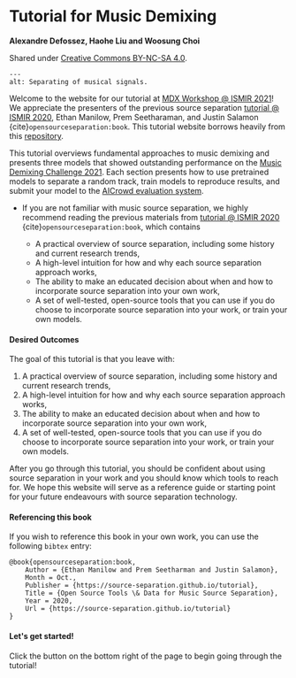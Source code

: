Tutorial for Music Demixing
====================================================

**Alexandre Defossez, Haohe Liu and Woosung Choi**

Shared under [Creative Commons BY-NC-SA 4.0](https://github.com/source-separation/tutorial/blob/master/LICENSE.txt).

```{image} images/mdx.png
---
alt: Separating of musical signals.
```

Welcome to the website for our tutorial at [MDX Workshop @ ISMIR 2021](https://mdx-workshop.github.io/)!
We appreciate the presenters of the previous source separation [tutorial @ ISMIR 2020](https://source-separation.github.io/tutorial/landing.html), Ethan Manilow, Prem Seetharaman, and Justin Salamon 
{cite}`opensourceseparation:book`. 
This tutorial website borrows heavily from this [repository](https://github.com/source-separation/tutorial). 

This tutorial overviews fundamental approaches to music demixing
and presents three models that showed outstanding performance on the [Music Demixing Challenge 2021](https://www.aicrowd.com/challenges/music-demixing-challenge-ismir-2021).
Each section presents how to use pretrained models to separate a random track,
train models to reproduce results, and submit your model to the [AICrowd evaluation system](https://www.aicrowd.com/challenges/music-demixing-challenge-ismir-2021/submissions).

- If you are not familiar with music source separation, we highly recommend reading the previous materials from [tutorial @ ISMIR 2020](https://source-separation.github.io/tutorial/landing.html) 
{cite}`opensourceseparation:book`, which contains

  - A practical overview of source separation, including some history and current
   research trends,
  - A high-level intuition for how and why each source separation approach works,
  - The ability to make an educated decision about when and how to incorporate source
   separation into your own work,
  - A set of well-tested, open-source tools that you can use if you do choose to
   incorporate source separation into your work, or train your own models.


#### Desired Outcomes

The goal of this tutorial is that you leave with:

1. A practical overview of source separation, including some history and current
   research trends,
2. A high-level intuition for how and why each source separation approach works,
3. The ability to make an educated decision about when and how to incorporate source
   separation into your own work,
4. A set of well-tested, open-source tools that you can use if you do choose to
   incorporate source separation into your work, or train your own models.
   
After you go through this tutorial, you should be confident about using source
separation in your work and you should know which tools to reach for. We hope
this website will serve as a reference guide or starting point for your future
endeavours with source separation technology.

#### Referencing this book

If you wish to reference this book in your own work, you can use the following 
`bibtex` entry:

```
@book{opensourceseparation:book,
	Author = {Ethan Manilow and Prem Seetharman and Justin Salamon},
	Month = Oct.,
	Publisher = {https://source-separation.github.io/tutorial},
	Title = {Open Source Tools \& Data for Music Source Separation},
	Year = 2020,
	Url = {https://source-separation.github.io/tutorial}
}
```

#### Let's get started!

Click the button on the bottom right of the page to begin going through the tutorial!


